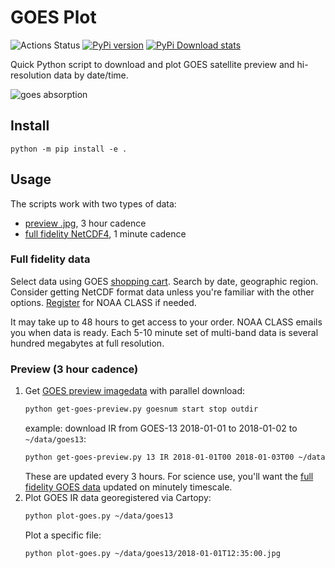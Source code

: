 # GOES Plot

![Actions Status](https://github.com/space-physics/goesplot/workflows/ci/badge.svg)
[![PyPi version](https://img.shields.io/pypi/pyversions/goesplot.svg)](https://pypi.python.org/pypi/goesplot)
[![PyPi Download stats](http://pepy.tech/badge/goesplot)](http://pepy.tech/project/goesplot)

Quick Python script to download and plot GOES satellite preview and hi-resolution data by date/time.

![goes absorption](tests/goes13-IR-2017-07-13-12.jpg)

## Install

    python -m pip install -e .

## Usage

The scripts work with two types of data:

* [preview .jpg](https://www.ncdc.noaa.gov/gibbs/), 3 hour cadence
* [full fidelity NetCDF4](https://www.class.ncdc.noaa.gov/saa/products/welcome), 1 minute cadence

### Full fidelity data

Select data using GOES
[shopping cart](https://www.class.ncdc.noaa.gov/saa/products/shopping_cart_upd).
Search by date, geographic region.
Consider getting NetCDF format data unless you're familiar with the other options.
[Register](https://www.class.ncdc.noaa.gov/saa/products/user_profile)
for NOAA CLASS if needed.

It may take up to 48 hours to get access to your order.
NOAA CLASS emails you when data is ready.
Each 5-10 minute set of multi-band data is several hundred megabytes at full resolution.

### Preview (3 hour cadence)

1. Get [GOES preview imagedata](https://www.ncdc.noaa.gov/gibbs/) with parallel download:
   ```sh
   python get-goes-preview.py goesnum start stop outdir
   ```
   example: download IR from GOES-13 2018-01-01 to 2018-01-02 to `~/data/goes13`:
   ```sh
   python get-goes-preview.py 13 IR 2018-01-01T00 2018-01-03T00 ~/data/goes13
   ```
   These are updated every 3 hours.
   For science use, you'll want the
   [full fidelity GOES data](https://www.class.ncdc.noaa.gov/saa/products/welcome)
   updated on minutely timescale.
2. Plot GOES IR data georegistered via Cartopy:
   ```sh
   python plot-goes.py ~/data/goes13
   ```
   Plot a specific file:
   ```sh
   python plot-goes.py ~/data/goes13/2018-01-01T12:35:00.jpg
   ```
